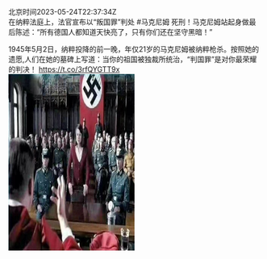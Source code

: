 北京时间2023-05-24T22:37:34Z<br>在纳粹法庭上，法官宣布以“叛国罪”判处 #马克尼姆 死刑！马克尼姆站起身做最后陈述：“所有德国人都知道天快亮了，只有你们还在坚守黑暗！”

1945年5月2日，纳粹投降的前一晚，年仅21岁的马克尼姆被纳粹枪杀。按照她的遗愿,人们在她的墓碑上写道：当你的祖国被独裁所统治，“判国罪”是对你最荣耀的判决！ https://t.co/3rfQYGTT9x<br><img src='/temp/image/2023/u-Month-5/1661380925777760256_0.jpg' width='250' height='350'><br><br>